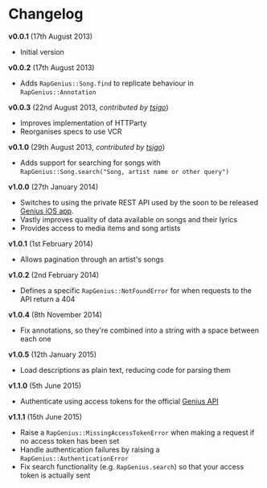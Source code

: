 # Changelog

__v0.0.1__ (17th August 2013)

* Initial version

__v0.0.2__ (17th August 2013)

* Adds `RapGenius::Song.find` to replicate behaviour in `RapGenius::Annotation`

__v0.0.3__ (22nd August 2013, *contributed by [tsigo](https://github.com/tsigo)*)

* Improves implementation of HTTParty
* Reorganises specs to use VCR

__v0.1.0__ (29th August 2013, *contributed by [tsigo](https://github.com/tsigo)*)

* Adds support for searching for songs with `RapGenius::Song.search("Song, artist name or other query")`

__v1.0.0__ (27th January 2014)

* Switches to using the private REST API used by the soon to be released
[Genius iOS app](http://rapgenius.com/static/app).
* Vastly improves quality of data available on songs and their lyrics
* Provides access to media items and song artists

__v1.0.1__ (1st February 2014)

* Allows pagination through an artist's songs

__v1.0.2__ (2nd February 2014)

* Defines a specific `RapGenius::NotFoundError` for when requests to the API
return a 404

__v1.0.4__ (8th November 2014)

* Fix annotations, so they're combined into a string with a space between each one

__v1.0.5__ (12th January 2015)

* Load descriptions as plain text, reducing code for parsing them

__v1.1.0__ (5th June 2015)

* Authenticate using access tokens for the official [Genius API](https://docs.genius.com)

__v1.1.1__ (15th June 2015)

* Raise a `RapGenius::MissingAccessTokenError` when making a request if no access token has been set
* Handle authentication failures by raising a `RapGenius::AuthenticationError`
* Fix search functionality (e.g. `RapGenius.search`) so that your access token is actually sent
